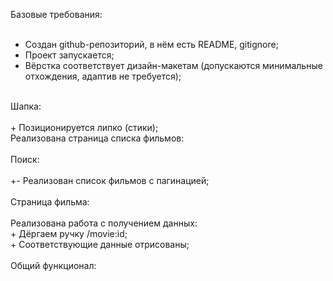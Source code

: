 Базовые требования:<br>
<br>
+ Создан github-репозиторий, в нём есть README, gitignore;<br>
+ Проект запускается;<br>
+ Вёрстка соответствует дизайн-макетам (допускаются минимальные отхождения, адаптив не требуется);<br>
<br>
Шапка:<br>
<br>
+ Позиционируется липко (стики);<br>
Реализована страница списка фильмов:<br>
<br>
Поиск:<br>
<br>
+- Реализован список фильмов с пагинацией;<br>
<br>
Страница фильма:<br>
<br>
Реализована работа с получением данных:<br>
+ Дёргаем ручку /movie:id;<br>
+ Соответствующие данные отрисованы;<br>
<br>
Общий функционал:<br>
<br
+Реализовать единообразную обработку ошибок для запросов;<br
